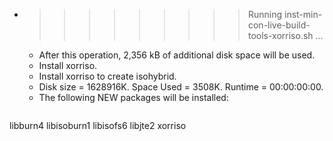* >>>>>>>>> Running inst-min-con-live-build-tools-xorriso.sh ...
  * After this operation, 2,356 kB of additional disk space will be used.
  * Install xorriso.
  * Install xorriso to create isohybrid.
  * Disk size = 1628916K. Space Used = 3508K. Runtime = 00:00:00:00.
  * The following NEW packages will be installed:
  ```bash
libburn4 libisoburn1 libisofs6 libjte2 xorriso
  ```
